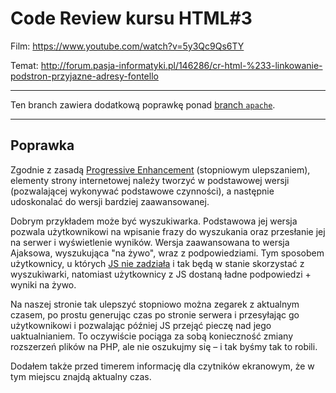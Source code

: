 # Code Review kursu HTML#3

Film: https://www.youtube.com/watch?v=5y3Qc9Qs6TY

Temat: http://forum.pasja-informatyki.pl/146286/cr-html-%233-linkowanie-podstron-przyjazne-adresy-fontello

---

Ten branch zawiera dodatkową poprawkę ponad [branch `apache`](https://github.com/CodersCommunity/CodeReview-HTML-03/tree/apache).

---

## Poprawka

Zgodnie z zasadą [Progressive Enhancement](http://webroad.pl/inne/3722-progressive-enhancement-zapomniany-fundament) (stopniowym ulepszaniem), elementy strony internetowej należy tworzyć w podstawowej wersji (pozwalającej wykonywać podstawowe czynności), a następnie udoskonalać do wersji bardziej zaawansowanej.

Dobrym przykładem może być wyszukiwarka. Podstawowa jej wersja pozwala użytkownikowi na wpisanie frazy do wyszukania oraz przesłanie jej na serwer i wyświetlenie wyników. Wersja zaawansowana to wersja Ajaksowa, wyszukująca "na żywo", wraz z podpowiedziami. Tym sposobem użytkownicy, u których [JS nie zadziała](http://kryogenix.org/code/browser/everyonehasjs.html) i tak będą w stanie skorzystać z wyszukiwarki, natomiast użytkownicy z JS dostaną ładne podpowiedzi + wyniki na żywo.

Na naszej stronie tak ulepszyć stopniowo można zegarek z aktualnym czasem, po prostu generując czas po stronie serwera i przesyłając go użytkownikowi i pozwalając później JS przejąć pieczę nad jego uaktualnianiem. To oczywiście pociąga za sobą konieczność zmiany rozszerzeń plików na PHP, ale nie oszukujmy się – i tak byśmy tak to robili.

Dodałem także przed timerem informację dla czytników ekranowym, że w tym miejscu znajdą aktualny czas.
